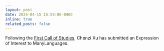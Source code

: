 ```yaml
---
layout: post
date: 2024-04-15 15:59:00-0400
inline: true
related_posts: false
---
```


Following the [First Call of Studies](https://docs.google.com/document/d/1kbdRtBiEy3acjOb-Ik3ARTI4CljBy4DTUEXvFNVoegY/edit?tab=t.0#heading=h.hbo600ws1zci), Chenzi Xu has submitted an Expression of Interest to ManyLanguages.
